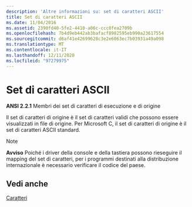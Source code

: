 ```yaml
---
description: 'Altre informazioni su: set di caratteri ASCII'
title: Set di caratteri ASCII
ms.date: 11/04/2016
ms.assetid: 2390fd40-5fe2-4410-a06c-ccc0fea2709b
ms.openlocfilehash: 7b4d9eb442ab3bafacf8982595eb990a23617554
ms.sourcegitcommit: d6af41e42699628c3e2e6063ec7b03931a49a098
ms.translationtype: MT
ms.contentlocale: it-IT
ms.lasthandoff: 12/11/2020
ms.locfileid: "97279975"
---
```

# <a name="ascii-character-set"></a>Set di caratteri ASCII

**ANSI 2.2.1** Membri dei set di caratteri di esecuzione e di origine

Il set di caratteri di origine è il set di caratteri validi che possono essere visualizzati in file di origine. Per Microsoft C, il set di caratteri di origine è il set di caratteri ASCII standard.

> [!NOTE]
> **Avviso** Poiché i driver della console e della tastiera possono rieseguire il mapping del set di caratteri, per i programmi destinati alla distribuzione internazionale è necessario verificare il codice del paese.

## <a name="see-also"></a>Vedi anche

[Caratteri](../c-language/characters.md)

